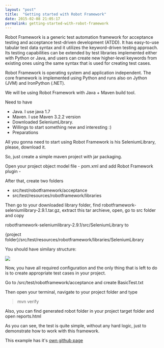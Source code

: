 ```yaml
---
layout: "post"
title:  "Getting started with Robot Framework"
date: 2015-02-08 21:05:17
permalink: getting-started-with-robot-framework
---
```



Robot Framework is a generic test automation framework for acceptance testing and acceptance test-driven development (ATDD). It has easy-to-use tabular test data syntax and it utilizes the keyword-driven testing approach. Its testing capabilities can be extended by test libraries implemented either with Python or Java, and users can create new higher-level keywords from existing ones using the same syntax that is used for creating test cases.

Robot Framework is operating system and application independent. The core framework is implemented using Python and runs also on Jython (JVM) and IronPython (.NET).

We will be using Robot Framework with Java + Maven build tool.

Need to have

* Java. I use java 1.7
* Maven. I use Maven 3.2.2 version
* Downloaded SeleniumLibrary.
* Willings to start something new and interesting :)
* Preparations

All you gonna need to start using Robot Framework is his SeleniumLibrary, please, download it.

So, just create a simple maven project with jar packaging.

Open your project object model file - pom.xml and add Robot Framework plugin -

<script src="https://gist.github.com/johnyUA/86f46698f93f81e229bd.js"></script>

After that, create two folders

* src/test/robotframework/acceptance
* src/test/resources/robotframework/libraries

Then go to your downloaded library folder, find robotframework-seleniumlibrary-2.9.1.tar.gz, extract this tar archieve, open, go to src folder and copy

robotframework-seleniumlibrary-2.9.1/src/SeleniumLibrary to

{project folder}/src/test/resources/robotframework/libraries/SeleniumLibrary

You should have similary structure:

![](assets/images/Screen-Shot-2015-01-01-at-1-06-19-PM-139x300.png)

 

Now,  you have all required configuration and the only thing that is left to do is to create appropriate test cases in your project.

Go to /src/test/robotframework/acceptance and create BasicTest.txt

<script src="https://gist.github.com/johnyUA/1d8e79bec743e993c12e.js"></script>

 

Then open your terminal, navigate to your project folder and type

> mvn verify


Also, you can find generated robot folder in your project target folder and open reports.html

As you can see, the test is quite simple, without any hard logic, just to demonstrate how to work with this framework.

This example has it's [own github page](https://github.com/johnyUA/robot-framework-getting-started)